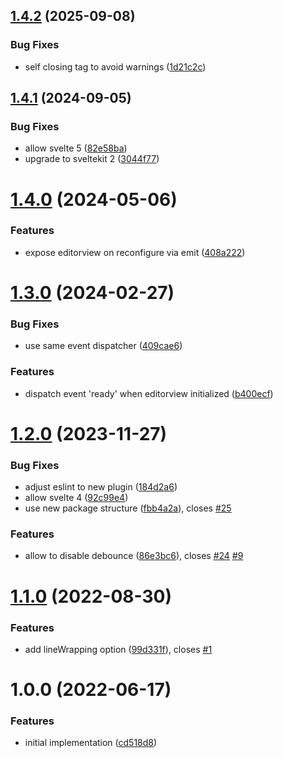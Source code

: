 ## [1.4.2](https://github.com/touchifyapp/svelte-codemirror-editor/compare/v1.4.1...v1.4.2) (2025-09-08)


### Bug Fixes

* self closing tag to avoid warnings ([1d21c2c](https://github.com/touchifyapp/svelte-codemirror-editor/commit/1d21c2c2ff2243dc705f86d21cd3608bad12fa6c))

## [1.4.1](https://github.com/touchifyapp/svelte-codemirror-editor/compare/v1.4.0...v1.4.1) (2024-09-05)


### Bug Fixes

* allow svelte 5 ([82e58ba](https://github.com/touchifyapp/svelte-codemirror-editor/commit/82e58baaffb3f372858bae51fbb455bfd2f3ba6e))
* upgrade to sveltekit 2 ([3044f77](https://github.com/touchifyapp/svelte-codemirror-editor/commit/3044f77ad180da7c6fcad85db811c748df9f92b3))

# [1.4.0](https://github.com/touchifyapp/svelte-codemirror-editor/compare/v1.3.0...v1.4.0) (2024-05-06)


### Features

* expose editorview on reconfigure via emit ([408a222](https://github.com/touchifyapp/svelte-codemirror-editor/commit/408a222fe13baecf095265c0756ca6d8bdcd7b87))

# [1.3.0](https://github.com/touchifyapp/svelte-codemirror-editor/compare/v1.2.0...v1.3.0) (2024-02-27)


### Bug Fixes

* use same event dispatcher ([409cae6](https://github.com/touchifyapp/svelte-codemirror-editor/commit/409cae6ceaae267ad92001708cba155be45b8c98))


### Features

* dispatch event 'ready' when editorview initialized ([b400ecf](https://github.com/touchifyapp/svelte-codemirror-editor/commit/b400ecf7867e7b59769ad26eb9eeb2ddd0184ce3))

# [1.2.0](https://github.com/touchifyapp/svelte-codemirror-editor/compare/v1.1.0...v1.2.0) (2023-11-27)


### Bug Fixes

* adjust eslint to new plugin ([184d2a6](https://github.com/touchifyapp/svelte-codemirror-editor/commit/184d2a64867affbb94c014ba7abeef064a84c761))
* allow svelte 4 ([92c99e4](https://github.com/touchifyapp/svelte-codemirror-editor/commit/92c99e4c06d249744474165696410df4ba07f886))
* use new package structure ([fbb4a2a](https://github.com/touchifyapp/svelte-codemirror-editor/commit/fbb4a2a20146fb51bf8bdbc5246e12a680e2810d)), closes [#25](https://github.com/touchifyapp/svelte-codemirror-editor/issues/25)


### Features

* allow to disable debounce ([86e3bc6](https://github.com/touchifyapp/svelte-codemirror-editor/commit/86e3bc616d5d10ad50f26acda7079d0605a8ba8d)), closes [#24](https://github.com/touchifyapp/svelte-codemirror-editor/issues/24) [#9](https://github.com/touchifyapp/svelte-codemirror-editor/issues/9)

# [1.1.0](https://github.com/touchifyapp/svelte-codemirror-editor/compare/v1.0.0...v1.1.0) (2022-08-30)


### Features

* add lineWrapping option ([99d331f](https://github.com/touchifyapp/svelte-codemirror-editor/commit/99d331f3ef58f8d9ce09b024c116dd16d33b2b8f)), closes [#1](https://github.com/touchifyapp/svelte-codemirror-editor/issues/1)

# 1.0.0 (2022-06-17)


### Features

* initial implementation ([cd518d8](https://github.com/touchifyapp/svelte-codemirror-editor/commit/cd518d885cd9ba8f260e237dedd329cb92957616))
